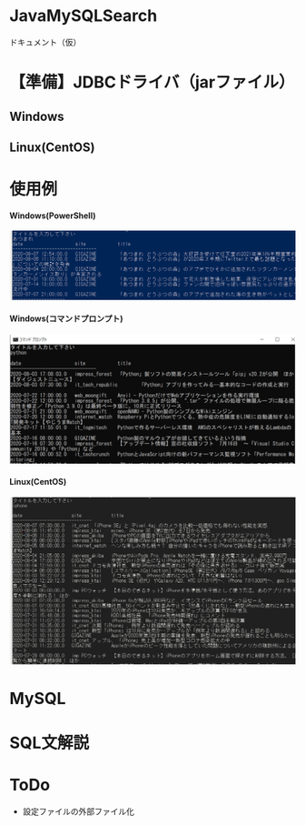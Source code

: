 # JavaMySQLSearch
ドキュメント（仮）

# 【準備】JDBCドライバ（jarファイル）
## Windows

## Linux(CentOS)

# 使用例
#### Windows(PowerShell)
![hoge](image/search01.png)


#### Windows(コマンドプロンプト)
![hoge](image/search03.png)

#### Linux(CentOS)
![hoge](image/search02.png)

# MySQL

# SQL文解説

# ToDo
- 設定ファイルの外部ファイル化

